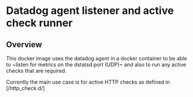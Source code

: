 # Datadog agent listener and active check runner

## Overview

This docker image uses the datadog agent in a docker container to be able to ~listen for
metrics on the dstatsd port (UDP)~ and also to run any active checks that are required.

Currently the main use case is for active HTTP checks as defined in [/http_check.d/]
